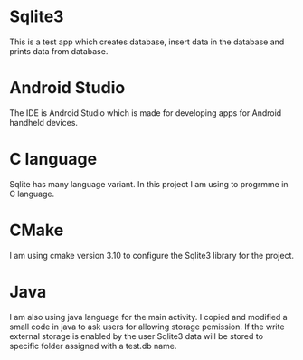 # Sqlite3
This is a test app which creates database, 
insert data in the database and 
prints data from database.

# Android Studio
The IDE is Android Studio which is made for developing apps for Android handheld devices.

# C language
Sqlite has many language variant. In this project I am using to progrmme in C language.

# CMake
I am using cmake version 3.10 to configure the Sqlite3 library for the project.

# Java
I am also using java language for the main activity. I copied and modified a small code in java to ask users for allowing storage pemission. If the write external storage is enabled by the user Sqlite3 data will be stored to specific folder assigned with a test.db name. 
